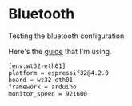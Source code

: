 # Bluetooth
Testing the bluetooth configuration

Here's the [guide](https://randomnerdtutorials.com/esp32-bluetooth-classic-arduino-ide/) that I'm using.

```
[env:wt32-eth01]
platform = espressif32@4.2.0
board = wt32-eth01
framework = arduino
monitor_speed = 921600 
```